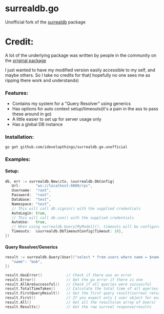 # surrealdb.go

Unofficial fork of the [surrealdb](https://github.com/surrealdb/surrealdb.go) package

# Credit:

A lot of the underlying package was written by people in the community on
the [original package](https://github.com/surrealdb/surrealdb.go)

I just wanted to have my modified version easily accessible to my self, and maybe others. So I take no credits for that(
hopefully no one sees me as ripping there work and understands)

### Features:

- Contains my system for a "Query Resolver" using generics
- Has options for auto context setup/timeouts(it's a pain in the ass to pass these around in go)
- A little easier to set up for server usage only
- Has a global DB instance

### Installation:
```shell
go get github.com/idevelopthings/surrealdb.go.unofficial
```

### Examples:

#### Setup:

```go
db, err := surrealdb.New(ctx, &surrealdb.DbConfig{
   Url:       "ws://localhost:8000/rpc",
   Username:  "root",
   Password:  "root",
   Database:  "test",
   Namespace: "test",
   // This will call db.signin() with the supplied credentials
   AutoLogin: true,
   // This will call db.use() with the supplied credentials
   AutoUse:   true,
   // When using surrealdb.Query[MyModel](), timeouts will be configured
   Timeouts:  &surrealdb.DbTimeoutConfig{Timeout: 10},
})
```

#### Query Resolver/Generics

```go
result := surrealdb.Query[User]("select * from users where name = $name", map[string]any{
   "name": "bob",
})

result.HasError()           // Check if there was an error
result.Error()              // Get the go error if there is one
result.AllAreSuccessful()   // Check if all queries were successful
result.TotalTimeTaken()     // Calculate the total time of all queries
result.FirstQueryResult()   // Get the first query result(surreal returns multiple results for a query, so if you run more than 1, this is useful)
result.First()              // If you expect only 1 user object for example, it will take the first out of the response and return it(so you don't have to play with arrays, it will be a "User" instance for example)
result.All()                // Get all the results(an array of Users)
result.Results()            // Get the raw surreal response/results
```

